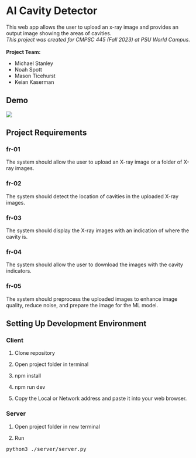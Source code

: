# AI Cavity Detector
This web app allows the user to upload an x-ray image and provides an 
output image showing the areas of cavities.
<br/>
*This project was created for CMPSC 445 (Fall 2023) at PSU World Campus.*
<br/>
<br/>
**Project Team:**
- Michael Stanley
- Noah Spott
- Mason Ticehurst
- Keian Kaserman

## Demo
![](https://s5.gifyu.com/images/SRtsQ.gif)

## Project Requirements
### fr-01
The system should allow the user to upload an X-ray image or a folder of X-ray images.

### fr-02
The system should detect the location of cavities in the uploaded X-ray images.

### fr-03
The system should display the X-ray images with an indication of where the cavity is.

### fr-04
The system should allow the user to download the images with the cavity indicators.

### fr-05
The system should preprocess the uploaded images to enhance image quality, reduce noise, and prepare the image for the ML model.

## Setting Up Development Environment
### Client
1. Clone repository
   
2. Open project folder in terminal

3. npm install

4. npm run dev

5. Copy the Local or Network address and paste it into your web browser.

### Server
1. Open project folder in new terminal

2. Run
<pre>
python3 ./server/server.py
</pre>
